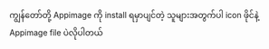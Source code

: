 ကျွန်တော်တို့ Appimage ကို install ရမှာပျင်တဲ့ သူများအတွက်ပါ
icon ဖိုင်နဲ့ Appimage file ပဲလိုပါတယ်

